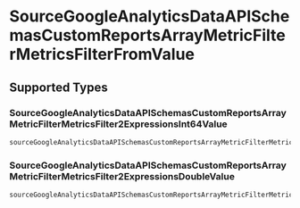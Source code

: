 # SourceGoogleAnalyticsDataAPISchemasCustomReportsArrayMetricFilterMetricsFilterFromValue


## Supported Types

### SourceGoogleAnalyticsDataAPISchemasCustomReportsArrayMetricFilterMetricsFilter2ExpressionsInt64Value

```python
sourceGoogleAnalyticsDataAPISchemasCustomReportsArrayMetricFilterMetricsFilterFromValue: shared.SourceGoogleAnalyticsDataAPISchemasCustomReportsArrayMetricFilterMetricsFilter2ExpressionsInt64Value = /* values here */
```

### SourceGoogleAnalyticsDataAPISchemasCustomReportsArrayMetricFilterMetricsFilter2ExpressionsDoubleValue

```python
sourceGoogleAnalyticsDataAPISchemasCustomReportsArrayMetricFilterMetricsFilterFromValue: shared.SourceGoogleAnalyticsDataAPISchemasCustomReportsArrayMetricFilterMetricsFilter2ExpressionsDoubleValue = /* values here */
```

